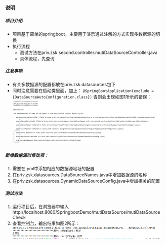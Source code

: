 ### 说明
##### 项目介绍
- 项目基于简单的springboot，主要用于演示通过注解的方式实现多数据源的切换
- 执行流程
   - 测试方法在priv.zsk.second.controller.mutiDataSourceController.java
   - 具体流程，先查询


##### 注意事项
- 有关多数据源的配置都放在priv.zsk.datasources包下
- 同时注意需要在启动类里面，加上： `@SpringBootApplication(exclude = {DataSourceAutoConfiguration.class})`
否则会出现如图1所示的错误：
![图1](markdown_img/wrong1.png "")


##### 新增数据源时修改项：
1. 需要在.yml中添加相应的数据源地址的配置
2. 在priv.zsk.datasources.DataSourceNames.java中增加数据源的名称
3. 在priv.zsk.datasources.DynamicDataSourceConfig.java中增加相关的配置

##### 测试方法
1. 运行项目后，在浏览器中输入http://localhost:8080/SpringbootDemo/mutiDataSource/mutiDataSourceCheck
2. 查看控制台，输出结果如图2所示：
![图2](markdown_img/result.png "")